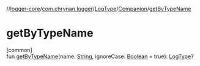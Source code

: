 //[logger-core](../../../../index.md)/[com.chrynan.logger](../../index.md)/[LogType](../index.md)/[Companion](index.md)/[getByTypeName](get-by-type-name.md)

# getByTypeName

[common]\
fun [getByTypeName](get-by-type-name.md)(name: [String](https://kotlinlang.org/api/latest/jvm/stdlib/kotlin/-string/index.html), ignoreCase: [Boolean](https://kotlinlang.org/api/latest/jvm/stdlib/kotlin/-boolean/index.html) = true): [LogType](../index.md)?
